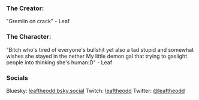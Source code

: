 ### The Creator:
"Gremlin on crack"
\- Leaf

### The Character:
"Bitch who's tired of everyone's bullshit yet also a tad stupid and somewhat wishes she stayed in the nether
My little demon gal that trying to gaslight people into thinking she's human:D"
\- Leaf
### Socials
Bluesky: [leaftheodd.bsky.social](https://bsky.app/profile/leaftheodd.bsky.social)
Twitch: [leaftheodd](https://www.twitch.tv/leaftheodd)
Twitter: [@leaftheodd](https://x.com/leaftheodd?t=Hdh4cYBU9nU4U8duhEzDJQ&s=09)
